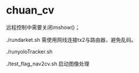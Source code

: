 # chuan_cv

远程控制中需要关闭imshow()； 

./rundarket.sh  需使用网线连接tx2与路由器，避免乱码。

./runyoloTracker.sh

./test_flag_nav2cv.sh 启动图像处理

